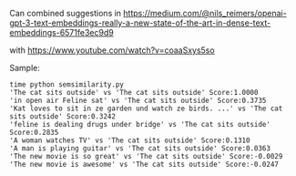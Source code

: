 Can combined suggestions in
https://medium.com/@nils_reimers/openai-gpt-3-text-embeddings-really-a-new-state-of-the-art-in-dense-text-embeddings-6571fe3ec9d9

with https://www.youtube.com/watch?v=coaaSxys5so

Sample:
```
time python semsimilarity.py
'The cat sits outside' vs 'The cat sits outside' Score:1.0000
'in open air Feline sat' vs 'The cat sits outside' Score:0.3735
'Kat loves to sit in ze garden und watch ze birds. ...' vs 'The cat sits outside' Score:0.3242
'feline is dealing drugs under bridge' vs 'The cat sits outside' Score:0.2835
'A woman watches TV' vs 'The cat sits outside' Score:0.1310
'A man is playing guitar' vs 'The cat sits outside' Score:0.0363
'The new movie is so great' vs 'The cat sits outside' Score:-0.0029
'The new movie is awesome' vs 'The cat sits outside' Score:-0.0247
```